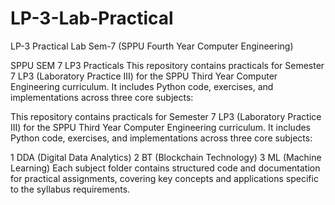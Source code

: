 # LP-3-Lab-Practical
LP-3 Practical Lab Sem-7 (SPPU Fourth Year Computer Engineering) 

SPPU SEM 7 LP3 Practicals
This repository contains practicals for Semester 7 LP3 (Laboratory Practice III) for the SPPU Third Year Computer Engineering curriculum. It includes Python code, exercises, and implementations across three core subjects:

This repository contains practicals for Semester 7 LP3 (Laboratory Practice III) for the SPPU Third Year Computer Engineering curriculum. It includes Python code, exercises, and implementations across three core subjects:

1 DDA (Digital Data Analytics)
2 BT (Blockchain Technology)
3 ML (Machine Learning)
Each subject folder contains structured code and documentation for practical assignments, covering key concepts and applications specific to the syllabus requirements.
